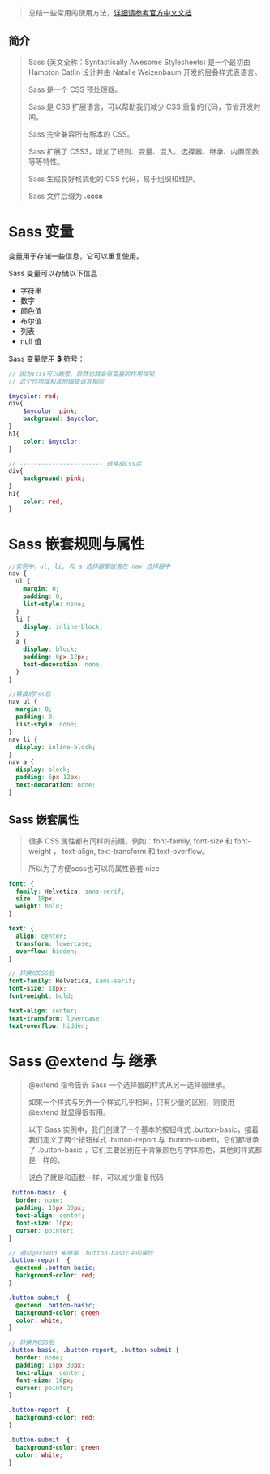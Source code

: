 > 总结一些常用的使用方法，[详细请参考官方中文文档](https://www.sasscss.com/documentation/syntax)

## 简介

> Sass (英文全称：Syntactically Awesome Stylesheets) 是一个最初由 Hampton Catlin 设计并由 Natalie Weizenbaum 开发的层叠样式表语言。
>
> Sass 是一个 CSS 预处理器。
>
> Sass 是 CSS 扩展语言，可以帮助我们减少 CSS 重复的代码，节省开发时间。
>
> Sass 完全兼容所有版本的 CSS。
>
> Sass 扩展了 CSS3，增加了规则、变量、混入、选择器、继承、内置函数等等特性。
>
> Sass 生成良好格式化的 CSS 代码，易于组织和维护。
>
> Sass 文件后缀为 **.scss**



# Sass 变量

变量用于存储一些信息，它可以重复使用。

Sass 变量可以存储以下信息：

- 字符串
- 数字
- 颜色值
- 布尔值
- 列表
- null 值

Sass 变量使用 **$** 符号：



```scss
// 因为scss可以嵌套，自然也就会有变量的作用域啦
// 这个作用域和其他编辑语言相同

$mycolor: red;
div{
    $mycolor: pink;
    background: $mycolor;
}
h1{
    color: $mycolor;
}

// ----------------------- 转换成Css后
div{
    background: pink;
}
h1{
    color: red;
}
```





# Sass 嵌套规则与属性

```scss
//实例中，ul, li, 和 a 选择器都嵌套在 nav 选择器中
nav {
  ul {
    margin: 0;
    padding: 0;
    list-style: none;
  }
  li {
    display: inline-block;
  }
  a {
    display: block;
    padding: 6px 12px;
    text-decoration: none;
  }
}

//转换成Css后
nav ul {
  margin: 0;
  padding: 0;
  list-style: none;
}
nav li {
  display: inline-block;
}
nav a {
  display: block;
  padding: 6px 12px;
  text-decoration: none;
}
```

## Sass 嵌套属性

> 很多 CSS 属性都有同样的前缀，例如：font-family, font-size 和 font-weight ， text-align, text-transform 和 text-overflow。
>
> 所以为了方便scss也可以将属性嵌套 nice

```scss
font: {
  family: Helvetica, sans-serif;
  size: 18px;
  weight: bold;
}

text: {
  align: center;
  transform: lowercase;
  overflow: hidden;
}

// 转换成CSS后
font-family: Helvetica, sans-serif;
font-size: 18px;
font-weight: bold;

text-align: center;
text-transform: lowercase;
text-overflow: hidden;
```



# Sass @extend 与 继承

> @extend 指令告诉 Sass 一个选择器的样式从另一选择器继承。
>
> 如果一个样式与另外一个样式几乎相同，只有少量的区别，则使用 @extend 就显得很有用。
>
> 以下 Sass 实例中，我们创建了一个基本的按钮样式 .button-basic，接着我们定义了两个按钮样式 .button-report 与 .button-submit，它们都继承了 .button-basic ，它们主要区别在于背景颜色与字体颜色，其他的样式都是一样的。
>
> 说白了就是和函数一样，可以减少重复代码

```scss
.button-basic  {
  border: none;
  padding: 15px 30px;
  text-align: center;
  font-size: 16px;
  cursor: pointer;
}

// 通过@extend 来继承 .button-basic中的属性
.button-report  {
  @extend .button-basic;
  background-color: red;
}

.button-submit  {
  @extend .button-basic;
  background-color: green;
  color: white;
}

// 转换为CSS后
.button-basic, .button-report, .button-submit {
  border: none;
  padding: 15px 30px;
  text-align: center;
  font-size: 16px;
  cursor: pointer;
}

.button-report  {
  background-color: red;
}

.button-submit  {
  background-color: green;
  color: white;
}
```

